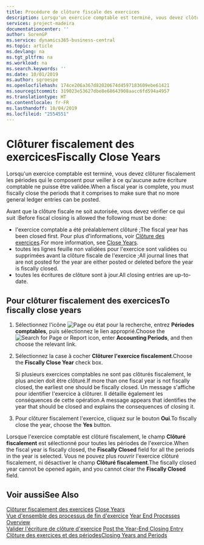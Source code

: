 ```yaml
---
title: Procédure de clôture fiscale des exercices
description: Lorsqu'un exercice comptable est terminé, vous devez clôturer fiscalement les périodes qui le composent pour veiller à ce qu'aucune autre écriture comptable ne puisse être validée.
services: project-madeira
documentationcenter: ''
author: SorenGP
ms.service: dynamics365-business-central
ms.topic: article
ms.devlang: na
ms.tgt_pltfrm: na
ms.workload: na
ms.search.keywords: ''
ms.date: 10/01/2019
ms.author: sgroespe
ms.openlocfilehash: 174ce206a367d82020674d4597183609ebe61421
ms.sourcegitcommit: 319023e53627dbe8e68643908aacc6fd594a4957
ms.translationtype: HT
ms.contentlocale: fr-FR
ms.lasthandoff: 10/04/2019
ms.locfileid: "2554551"
---
```

# <a name="fiscally-close-years"></a><span data-ttu-id="ecfc4-103">Clôturer fiscalement des exercices</span><span class="sxs-lookup"><span data-stu-id="ecfc4-103">Fiscally Close Years</span></span>
<span data-ttu-id="ecfc4-104">Lorsqu'un exercice comptable est terminé, vous devez clôturer fiscalement les périodes qui le composent pour veiller à ce qu'aucune autre écriture comptable ne puisse être validée.</span><span class="sxs-lookup"><span data-stu-id="ecfc4-104">When a fiscal year is complete, you must fiscally close the periods that it comprises to make sure that no more general ledger entries can be posted.</span></span>  

<span data-ttu-id="ecfc4-105">Avant que la clôture fiscale ne soit autorisée, vous devez vérifier ce qui suit :</span><span class="sxs-lookup"><span data-stu-id="ecfc4-105">Before fiscal closing is allowed the following must be done:</span></span>  

- <span data-ttu-id="ecfc4-106">l'exercice comptable a été préalablement clôturé ;</span><span class="sxs-lookup"><span data-stu-id="ecfc4-106">The fiscal year has been closed first.</span></span> <span data-ttu-id="ecfc4-107">Pour plus d'informations, voir [Clôture des exercices](how-to-close-years.md).</span><span class="sxs-lookup"><span data-stu-id="ecfc4-107">For more information, see [Close Years](how-to-close-years.md).</span></span>  
- <span data-ttu-id="ecfc4-108">toutes les lignes feuille non validées pour l'exercice sont validées ou supprimées avant la clôture fiscale de l'exercice ;</span><span class="sxs-lookup"><span data-stu-id="ecfc4-108">All journal lines that are not posted for the year are either posted or deleted before the year is fiscally closed.</span></span>
- <span data-ttu-id="ecfc4-109">toutes les écritures de clôture sont à jour.</span><span class="sxs-lookup"><span data-stu-id="ecfc4-109">All closing entries are up-to-date.</span></span>  

## <a name="to-fiscally-close-years"></a><span data-ttu-id="ecfc4-110">Pour clôturer fiscalement des exercices</span><span class="sxs-lookup"><span data-stu-id="ecfc4-110">To fiscally close years</span></span>  

1.  <span data-ttu-id="ecfc4-111">Sélectionnez l'icône ![Page ou état pour la recherche](../../media/ui-search/search_small.png "Page ou état pour la recherche"), entrez **Périodes comptables**, puis sélectionnez le lien approprié.</span><span class="sxs-lookup"><span data-stu-id="ecfc4-111">Choose the ![Search for Page or Report](../../media/ui-search/search_small.png "Search for Page or Report icon") icon, enter **Accounting Periods**, and then choose the relevant link.</span></span>  
2.  <span data-ttu-id="ecfc4-112">Sélectionnez la case à cocher **Clôturer l'exercice fiscalement**.</span><span class="sxs-lookup"><span data-stu-id="ecfc4-112">Choose the **Fiscally Close Year** check box.</span></span>  

    <span data-ttu-id="ecfc4-113">Si plusieurs exercices comptables ne sont pas clôturés fiscalement, le plus ancien doit être clôturé.</span><span class="sxs-lookup"><span data-stu-id="ecfc4-113">If more than one fiscal year is not fiscally closed, the earliest one should be fiscally closed.</span></span> <span data-ttu-id="ecfc4-114">Un message s'affiche pour identifier l'exercice à clôturer. Il détaille également les conséquences de cette opération.</span><span class="sxs-lookup"><span data-stu-id="ecfc4-114">A message appears that identifies the year that should be closed and explains the consequences of closing it.</span></span>  

3.  <span data-ttu-id="ecfc4-115">Pour clôturer fiscalement l'exercice, cliquez sur le bouton **Oui**.</span><span class="sxs-lookup"><span data-stu-id="ecfc4-115">To fiscally close the year, choose the **Yes** button.</span></span>  

<span data-ttu-id="ecfc4-116">Lorsque l'exercice comptable est clôturé fiscalement, le champ **Clôturé fiscalement** est sélectionné pour toutes les périodes de l'exercice.</span><span class="sxs-lookup"><span data-stu-id="ecfc4-116">When the fiscal year is fiscally closed, the **Fiscally Closed** field for all the periods in the year is selected.</span></span> <span data-ttu-id="ecfc4-117">Vous ne pouvez plus rouvrir l'exercice clôturé fiscalement, ni désactiver le champ **Clôturé fiscalement**.</span><span class="sxs-lookup"><span data-stu-id="ecfc4-117">The fiscally closed year cannot be opened again, and you cannot clear the **Fiscally Closed** field.</span></span>  

## <a name="see-also"></a><span data-ttu-id="ecfc4-118">Voir aussi</span><span class="sxs-lookup"><span data-stu-id="ecfc4-118">See Also</span></span>  
 <span data-ttu-id="ecfc4-119">[Clôturer fiscalement des exercices](how-to-close-years.md) </span><span class="sxs-lookup"><span data-stu-id="ecfc4-119">[Close Years](how-to-close-years.md) </span></span>  
 <span data-ttu-id="ecfc4-120">[Vue d'ensemble des processus de fin d'exercice](year-end-processes-overview.md) </span><span class="sxs-lookup"><span data-stu-id="ecfc4-120">[Year End Processes Overview](year-end-processes-overview.md) </span></span>  
 <span data-ttu-id="ecfc4-121">[Valider l'écriture de clôture d'exercice](how-to-post-the-year-end-closing-entry.md) </span><span class="sxs-lookup"><span data-stu-id="ecfc4-121">[Post the Year-End Closing Entry](how-to-post-the-year-end-closing-entry.md) </span></span>  
 [<span data-ttu-id="ecfc4-122">Clôture des exercices et des périodes</span><span class="sxs-lookup"><span data-stu-id="ecfc4-122">Closing Years and Periods</span></span>](../../year-close-years-periods.md)
